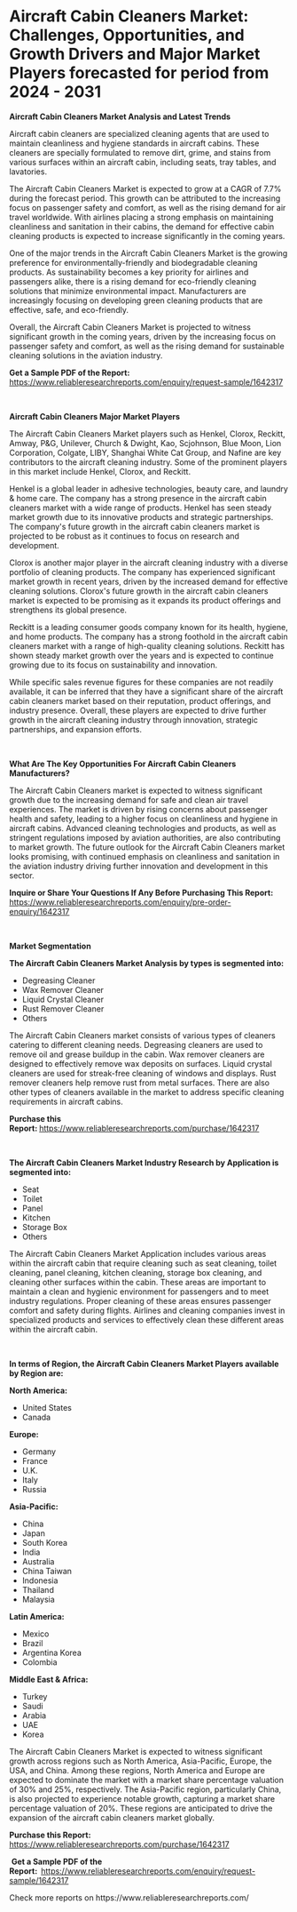 <p><h1>Aircraft Cabin Cleaners Market: Challenges, Opportunities, and Growth Drivers and Major Market Players forecasted for period from 2024 - 2031</h1></p><p><strong>Aircraft Cabin Cleaners Market Analysis and Latest Trends</strong></p>
<p><p>Aircraft cabin cleaners are specialized cleaning agents that are used to maintain cleanliness and hygiene standards in aircraft cabins. These cleaners are specially formulated to remove dirt, grime, and stains from various surfaces within an aircraft cabin, including seats, tray tables, and lavatories.</p><p>The Aircraft Cabin Cleaners Market is expected to grow at a CAGR of 7.7% during the forecast period. This growth can be attributed to the increasing focus on passenger safety and comfort, as well as the rising demand for air travel worldwide. With airlines placing a strong emphasis on maintaining cleanliness and sanitation in their cabins, the demand for effective cabin cleaning products is expected to increase significantly in the coming years.</p><p>One of the major trends in the Aircraft Cabin Cleaners Market is the growing preference for environmentally-friendly and biodegradable cleaning products. As sustainability becomes a key priority for airlines and passengers alike, there is a rising demand for eco-friendly cleaning solutions that minimize environmental impact. Manufacturers are increasingly focusing on developing green cleaning products that are effective, safe, and eco-friendly.</p><p>Overall, the Aircraft Cabin Cleaners Market is projected to witness significant growth in the coming years, driven by the increasing focus on passenger safety and comfort, as well as the rising demand for sustainable cleaning solutions in the aviation industry.</p></p>
<p><strong>Get a Sample PDF of the Report:&nbsp;</strong> <a href="https://www.reliableresearchreports.com/enquiry/request-sample/1642317">https://www.reliableresearchreports.com/enquiry/request-sample/1642317</a></p>
<p>&nbsp;</p>
<p><strong>Aircraft Cabin Cleaners Major Market Players</strong></p>
<p><p>The Aircraft Cabin Cleaners Market players such as Henkel, Clorox, Reckitt, Amway, P&G, Unilever, Church & Dwight, Kao, Scjohnson, Blue Moon, Lion Corporation, Colgate, LIBY, Shanghai White Cat Group, and Nafine are key contributors to the aircraft cleaning industry. Some of the prominent players in this market include Henkel, Clorox, and Reckitt.</p><p>Henkel is a global leader in adhesive technologies, beauty care, and laundry & home care. The company has a strong presence in the aircraft cabin cleaners market with a wide range of products. Henkel has seen steady market growth due to its innovative products and strategic partnerships. The company's future growth in the aircraft cabin cleaners market is projected to be robust as it continues to focus on research and development.</p><p>Clorox is another major player in the aircraft cleaning industry with a diverse portfolio of cleaning products. The company has experienced significant market growth in recent years, driven by the increased demand for effective cleaning solutions. Clorox's future growth in the aircraft cabin cleaners market is expected to be promising as it expands its product offerings and strengthens its global presence.</p><p>Reckitt is a leading consumer goods company known for its health, hygiene, and home products. The company has a strong foothold in the aircraft cabin cleaners market with a range of high-quality cleaning solutions. Reckitt has shown steady market growth over the years and is expected to continue growing due to its focus on sustainability and innovation.</p><p>While specific sales revenue figures for these companies are not readily available, it can be inferred that they have a significant share of the aircraft cabin cleaners market based on their reputation, product offerings, and industry presence. Overall, these players are expected to drive further growth in the aircraft cleaning industry through innovation, strategic partnerships, and expansion efforts.</p></p>
<p>&nbsp;</p>
<p><strong>What Are The Key Opportunities For Aircraft Cabin Cleaners Manufacturers?</strong></p>
<p><p>The Aircraft Cabin Cleaners market is expected to witness significant growth due to the increasing demand for safe and clean air travel experiences. The market is driven by rising concerns about passenger health and safety, leading to a higher focus on cleanliness and hygiene in aircraft cabins. Advanced cleaning technologies and products, as well as stringent regulations imposed by aviation authorities, are also contributing to market growth. The future outlook for the Aircraft Cabin Cleaners market looks promising, with continued emphasis on cleanliness and sanitation in the aviation industry driving further innovation and development in this sector.</p></p>
<p><strong>Inquire or Share Your Questions If Any Before Purchasing This Report:</strong> <a href="https://www.reliableresearchreports.com/enquiry/pre-order-enquiry/1642317">https://www.reliableresearchreports.com/enquiry/pre-order-enquiry/1642317</a></p>
<p>&nbsp;</p>
<p><strong>Market Segmentation</strong></p>
<p><strong>The Aircraft Cabin Cleaners Market Analysis by types is segmented into:</strong></p>
<p><ul><li>Degreasing Cleaner</li><li>Wax Remover Cleaner</li><li>Liquid Crystal Cleaner</li><li>Rust Remover Cleaner</li><li>Others</li></ul></p>
<p><p>The Aircraft Cabin Cleaners market consists of various types of cleaners catering to different cleaning needs. Degreasing cleaners are used to remove oil and grease buildup in the cabin. Wax remover cleaners are designed to effectively remove wax deposits on surfaces. Liquid crystal cleaners are used for streak-free cleaning of windows and displays. Rust remover cleaners help remove rust from metal surfaces. There are also other types of cleaners available in the market to address specific cleaning requirements in aircraft cabins.</p></p>
<p><strong>Purchase this Report:&nbsp;</strong><a href="https://www.reliableresearchreports.com/purchase/1642317">https://www.reliableresearchreports.com/purchase/1642317</a></p>
<p>&nbsp;</p>
<p><strong>The Aircraft Cabin Cleaners Market Industry Research by Application is segmented into:</strong></p>
<p><ul><li>Seat</li><li>Toilet</li><li>Panel</li><li>Kitchen</li><li>Storage Box</li><li>Others</li></ul></p>
<p><p>The Aircraft Cabin Cleaners Market Application includes various areas within the aircraft cabin that require cleaning such as seat cleaning, toilet cleaning, panel cleaning, kitchen cleaning, storage box cleaning, and cleaning other surfaces within the cabin. These areas are important to maintain a clean and hygienic environment for passengers and to meet industry regulations. Proper cleaning of these areas ensures passenger comfort and safety during flights. Airlines and cleaning companies invest in specialized products and services to effectively clean these different areas within the aircraft cabin.</p></p>
<p>&nbsp;</p>
<p><strong>In terms of Region, the Aircraft Cabin Cleaners Market Players available by Region are:</strong></p>
<p>
    <p> <strong> North America: </strong>
        <ul>
            <li>United States</li>
            <li>Canada</li>
        </ul>
        </p> 
    <p> <strong> Europe: </strong>
        <ul>
            <li>Germany</li>
            <li>France</li>
            <li>U.K.</li>
            <li>Italy</li>
            <li>Russia</li>
        </ul>
        </p> 
    <p> <strong> Asia-Pacific: </strong>
        <ul>
            <li>China</li>
            <li>Japan</li>
            <li>South Korea</li>
            <li>India</li>
            <li>Australia</li>
            <li>China Taiwan</li>
            <li>Indonesia</li>
            <li>Thailand</li>
            <li>Malaysia</li>
        </ul>
        </p> 
    <p> <strong> Latin America: </strong>
        <ul>
            <li>Mexico</li>
            <li>Brazil</li>
            <li>Argentina Korea</li>
            <li>Colombia</li>
        </ul>
        </p> 
    <p> <strong> Middle East & Africa: </strong>
        <ul>
            <li>Turkey</li>
            <li>Saudi</li>
            <li>Arabia</li>
            <li>UAE</li>
            <li>Korea</li>
        </ul>
    </p>
    </p>
<p><p>The Aircraft Cabin Cleaners Market is expected to witness significant growth across regions such as North America, Asia-Pacific, Europe, the USA, and China. Among these regions, North America and Europe are expected to dominate the market with a market share percentage valuation of 30% and 25%, respectively. The Asia-Pacific region, particularly China, is also projected to experience notable growth, capturing a market share percentage valuation of 20%. These regions are anticipated to drive the expansion of the aircraft cabin cleaners market globally.</p></p>
<p><strong>Purchase this Report: </strong><a href="https://www.reliableresearchreports.com/purchase/1642317">https://www.reliableresearchreports.com/purchase/1642317</a></p>
<p>&nbsp;<strong>Get a Sample PDF of the Report:&nbsp;&nbsp;</strong><a href="https://www.reliableresearchreports.com/enquiry/request-sample/1642317">https://www.reliableresearchreports.com/enquiry/request-sample/1642317</a></p>
<p><strong></strong></p>
<p>Check more reports on https://www.reliableresearchreports.com/</p>